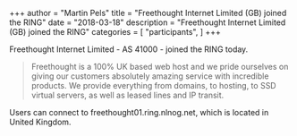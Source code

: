 +++
author = "Martin Pels"
title = "Freethought Internet Limited (GB) joined the RING"
date = "2018-03-18"
description = "Freethought Internet Limited (GB) joined the RING"
categories = [
    "participants",
]
+++

Freethought Internet Limited - AS 41000 - joined the RING today.

> Freethought is a 100% UK based web host and we pride ourselves on giving our customers absolutely amazing service with incredible products. We provide everything from domains, to hosting, to SSD virtual servers, as well as leased lines and IP transit.

Users can connect to freethought01.ring.nlnog.net, which is located in United Kingdom.

